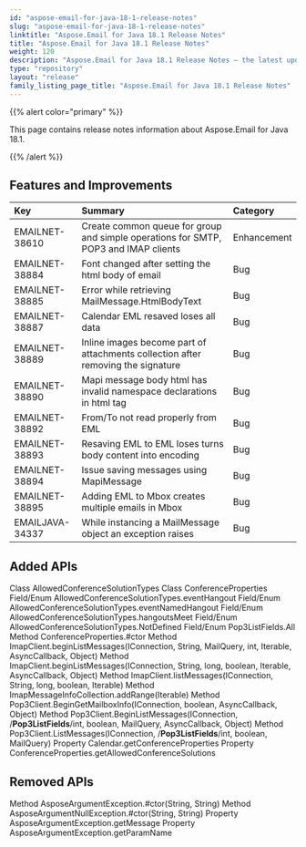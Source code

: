 ```yaml
---
id: "aspose-email-for-java-18-1-release-notes"
slug: "aspose-email-for-java-18-1-release-notes"
linktitle: "Aspose.Email for Java 18.1 Release Notes"
title: "Aspose.Email for Java 18.1 Release Notes"
weight: 120
description: "Aspose.Email for Java 18.1 Release Notes – the latest updates and fixes."
type: "repository"
layout: "release"
family_listing_page_title: "Aspose.Email for Java 18.1 Release Notes"
---
```


{{% alert color="primary" %}} 

This page contains release notes information about Aspose.Email for Java 18.1.

{{% /alert %}} 
## **Features and Improvements**

|**Key**|**Summary**|**Category**|
| :- | :- | :- |
|EMAILNET-38610|Create common queue for group and simple operations for SMTP, POP3 and IMAP clients|Enhancement|
|EMAILNET-38884|Font changed after setting the html body of email|Bug|
|EMAILNET-38885|Error while retrieving MailMessage.HtmlBodyText|Bug|
|EMAILNET-38887|Calendar EML resaved loses all data|Bug|
|EMAILNET-38889|Inline images become part of attachments collection after removing the signature|Bug|
|EMAILNET-38890|Mapi message body html has invalid namespace declarations in html tag|Bug|
|EMAILNET-38892|From/To not read properly from EML|Bug|
|EMAILNET-38893|Resaving EML to EML loses turns body content into encoding|Bug|
|EMAILNET-38894|Issue saving messages using MapiMessage|Bug|
|EMAILNET-38895|Adding EML to Mbox creates multiple emails in Mbox|Bug|
|EMAILJAVA-34337|While instancing a MailMessage object an exception raises|Bug|

## **Added APIs**
Class AllowedConferenceSolutionTypes
Class ConferenceProperties
Field/Enum AllowedConferenceSolutionTypes.eventHangout
Field/Enum AllowedConferenceSolutionTypes.eventNamedHangout
Field/Enum AllowedConferenceSolutionTypes.hangoutsMeet
Field/Enum AllowedConferenceSolutionTypes.NotDefined
Field/Enum Pop3ListFields.All
Method ConferenceProperties.#ctor
Method ImapClient.beginListMessages(IConnection, String, MailQuery, int, Iterable<String>, AsyncCallback, Object)
Method ImapClient.beginListMessages(IConnection, String, long, boolean, Iterable<String>, AsyncCallback, Object)
Method ImapClient.listMessages(IConnection, String, long, boolean, Iterable<String>)
Method ImapMessageInfoCollection.addRange(Iterable<ImapMessageInfo>)
Method Pop3Client.BeginGetMailboxInfo(IConnection, boolean, AsyncCallback, Object)
Method Pop3Client.BeginListMessages(IConnection, /**Pop3ListFields**/int, boolean, MailQuery, AsyncCallback, Object)
Method Pop3Client.ListMessages(IConnection, /**Pop3ListFields**/int, boolean, MailQuery)
Property Calendar.getConferenceProperties
Property ConferenceProperties.getAllowedConferenceSolutions
## **Removed APIs**
Method AsposeArgumentException.#ctor(String, String)
Method AsposeArgumentNullException.#ctor(String, String)
Property AsposeArgumentException.getMessage
Property AsposeArgumentException.getParamName
